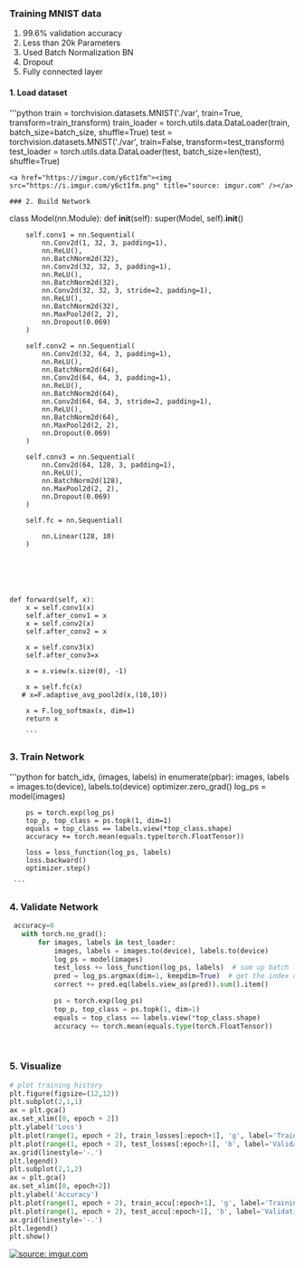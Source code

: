 ### Training MNIST data

1. 99.6% validation accuracy
2. Less than 20k Parameters
3. Used Batch Normalization BN
4. Dropout
5. Fully connected layer 

#### 1. Load dataset

'''python
train = torchvision.datasets.MNIST('./var', train=True, transform=train_transform)
train_loader = torch.utils.data.DataLoader(train, batch_size=batch_size, shuffle=True)
test = torchvision.datasets.MNIST('./var', train=False, transform=test_transform)
test_loader = torch.utils.data.DataLoader(test, batch_size=len(test), shuffle=True)

```
<a href="https://imgur.com/y6ct1fm"><img src="https://i.imgur.com/y6ct1fm.png" title="source: imgur.com" /></a>

### 2. Build Network
```
class Model(nn.Module):
    def __init__(self):
        super(Model, self).__init__()
        
        self.conv1 = nn.Sequential(
            nn.Conv2d(1, 32, 3, padding=1),
            nn.ReLU(),
            nn.BatchNorm2d(32),
            nn.Conv2d(32, 32, 3, padding=1),
            nn.ReLU(),
            nn.BatchNorm2d(32),
            nn.Conv2d(32, 32, 3, stride=2, padding=1),
            nn.ReLU(),
            nn.BatchNorm2d(32),
            nn.MaxPool2d(2, 2),
            nn.Dropout(0.069)
        )
        
        self.conv2 = nn.Sequential(
            nn.Conv2d(32, 64, 3, padding=1),
            nn.ReLU(),
            nn.BatchNorm2d(64),
            nn.Conv2d(64, 64, 3, padding=1),
            nn.ReLU(),
            nn.BatchNorm2d(64),
            nn.Conv2d(64, 64, 3, stride=2, padding=1),
            nn.ReLU(),
            nn.BatchNorm2d(64),
            nn.MaxPool2d(2, 2),
            nn.Dropout(0.069)
        )
        
        self.conv3 = nn.Sequential(
            nn.Conv2d(64, 128, 3, padding=1),
            nn.ReLU(),
            nn.BatchNorm2d(128),
            nn.MaxPool2d(2, 2),
            nn.Dropout(0.069)
        )
       
        self.fc = nn.Sequential(
            
            nn.Linear(128, 10)
        )

            
        
     
                
        
    def forward(self, x):
        x = self.conv1(x)
        self.after_conv1 = x
        x = self.conv2(x)
        self.after_conv2 = x
        
        x = self.conv3(x)
        self.after_conv3=x
        
        x = x.view(x.size(0), -1)
        
        x = self.fc(x)
       # x=F.adaptive_avg_pool2d(x,(10,10))
        
        x = F.log_softmax(x, dim=1)
        return x
        
        ```

### 3. Train Network

'''python
for batch_idx, (images, labels) in enumerate(pbar):
        images, labels = images.to(device), labels.to(device)
        optimizer.zero_grad()
        log_ps = model(images)
        
        ps = torch.exp(log_ps)                
        top_p, top_class = ps.topk(1, dim=1)
        equals = top_class == labels.view(*top_class.shape)
        accuracy += torch.mean(equals.type(torch.FloatTensor))

        loss = loss_function(log_ps, labels)
        loss.backward()
        optimizer.step()
        
     ```
     
     
 ### 4. Validate Network
 
 ```python
  accuracy=0
    with torch.no_grad():
        for images, labels in test_loader:
            images, labels = images.to(device), labels.to(device)
            log_ps = model(images)
            test_loss += loss_function(log_ps, labels)  # sum up batch loss
            pred = log_ps.argmax(dim=1, keepdim=True)  # get the index of the max log-probability
            correct += pred.eq(labels.view_as(pred)).sum().item()

            ps = torch.exp(log_ps)
            top_p, top_class = ps.topk(1, dim=1)
            equals = top_class == labels.view(*top_class.shape)
            accuracy += torch.mean(equals.type(torch.FloatTensor))   
            
            
 ```
     
### 5. Visualize 

```python
# plot training history
plt.figure(figsize=(12,12))
plt.subplot(2,1,1)
ax = plt.gca()
ax.set_xlim([0, epoch + 2])
plt.ylabel('Loss')
plt.plot(range(1, epoch + 2), train_losses[:epoch+1], 'g', label='Training Loss')
plt.plot(range(1, epoch + 2), test_losses[:epoch+1], 'b', label='Validation Loss')
ax.grid(linestyle='-.')
plt.legend()
plt.subplot(2,1,2)
ax = plt.gca()
ax.set_xlim([0, epoch+2])
plt.ylabel('Accuracy')
plt.plot(range(1, epoch + 2), train_accu[:epoch+1], 'g', label='Training Accuracy')
plt.plot(range(1, epoch + 2), test_accu[:epoch+1], 'b', label='Validation Accuracy')
ax.grid(linestyle='-.')
plt.legend()
plt.show()       
```

<a href="https://imgur.com/6RBZy3h"><img src="https://i.imgur.com/6RBZy3h.png" title="source: imgur.com" /></a>






